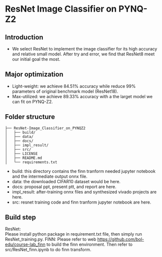 # ResNet Image Classifier on PYNQ-Z2
## Introduction 
- We select ResNet to implement the image classifier for its high accuracy and relative small model.
After try and error, we find that ResNet8 meet our initial goal the most.

## Major optimization
- Light-weight: we achieve 84.51% accuracy while reduce 99% parameters of original benchmark model (ResNet18).
- Max-utilized: we achieve 89.33% accuracy with a the larget model we can fit on PYNQ-Z2.

## Folder structure
```
├── ResNet-Image_Classifier_on_PYNQZ2
│   ├── build/
│   ├── data/
│   ├── docs/
│   ├── impl_result/
│   ├── src/
│   ├── LICENSE
│   ├── README.md
│   └── requirements.txt
```
- build: this directory contains the finn tranform needed jupyter notebook and the intermediate output onnx file.
- data: the downloaded CIFAR10 dataset would be here.
- docs: proposal ppt, present ptt, and report are here.
- impl_result: after-training onnx files and synthesized vivado projects are here.
- src: resnet training code and finn tranform jupyter notebook are here.
## Build step
ResNet:  
Please install python package in requirement.txt file, then simply run ResNet_training.py.
FINN:
Please refer to web https://github.com/bol-edu/course-lab_finn to build the finn environment. Then refer to src/ResNet_finn.ipynb to do finn transform.
